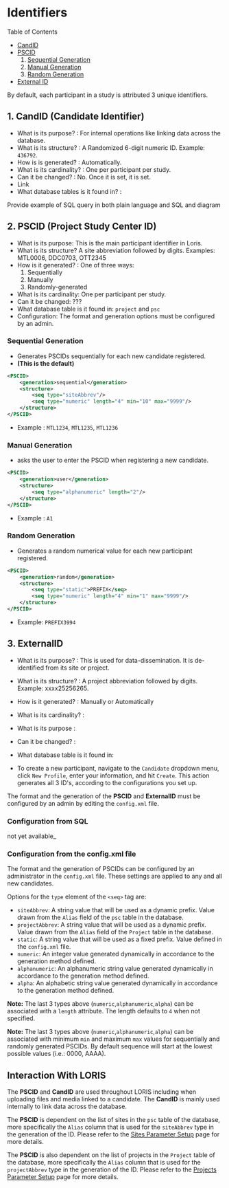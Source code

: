 # Identifiers

Table of Contents
- [CandID](#CandID-Candidate-Identifier)
- [PSCID](#PSCID-Project-Study-Center-ID)
    1. [Sequential Generation](#Sequential-Generation)
    2. [Manual Generation](#Manual-Generation)
    3. [Random Generation](#Random-Generation)
- [External ID](#External-ID)

By default, each participant in a study is attributed 3 unique identifiers.

## 1. CandID (Candidate Identifier)

- What is its purpose? : For internal operations like linking data across the database.
- What is its structure? : A Randomized 6-digit numeric ID. Example: `436792`.
- How is is generated? : Automatically.
- What is its cardinality? : One per participant per study.
- Can it be changed? : No. Once it is set, it is set.
- Link
- What database tables is it found in? :


Provide example of SQL query in both plain language and SQL and diagram






## 2. PSCID (Project Study Center ID)

- What is its purpose: This is the main participant identifier in Loris.
- What is its structure? A site abbreviation followed by digits. Examples: MTL0006, DDC0703, OTT2345
- How is it generated? : One of three ways:
    1. Sequentially
    2. Manually
    3. Randomly-generated
- What is its cardinality: One per participant per study.
- Can it be changed: ???
- What database table is it found in: `project` and `psc`
- Configuration: The format and generation options must be configured by an admin. 

### Sequential Generation

- Generates PSCIDs sequentially for each new candidate registered.
- **(This is the default)**

```xml
<PSCID>
    <generation>sequential</generation> 
    <structure>
        <seq type="siteAbbrev"/>
        <seq type="numeric" length="4" min="10" max="9999"/>
    </structure>
</PSCID>
``` 

- Example : `MTL1234`, `MTL1235`, `MTL1236`


### Manual Generation

- asks the user to enter the PSCID when registering a new candidate.

```xml
<PSCID> 
    <generation>user</generation> 
    <structure>
        <seq type="alphanumeric" length="2"/>
    </structure>
</PSCID>
```

- Example : `A1`

### Random Generation

- Generates a random numerical value for each new participant registered.

```xml
<PSCID>
    <generation>random</generation> 
    <structure>
        <seq type="static">PREFIX</seq>
        <seq type="numeric" length="4" min="1" max="9999"/>
    </structure>
</PSCID>
```

 - Example: `PREFIX3994`

## 3. ExternalID

- What is its purpose? : This is used for data-dissemination. It is de-identified from its site or project.
- What is its structure? : A project abbreviation followed by digits. Example: xxxx25256265.
- How is it generated? : Manually or Automatically
- What is its cardinality? :
- What is its purpose :
- Can it be changed? :
- What database table is it found in:

- To create a new participant, navigate to the `Candidate` dropdown menu, click `New Profile`, enter your information, and hit `Create`. This action generates all 3 ID's, according to the configurations you set up.

The format and the generation of the **PSCID** and **ExternalID** must be configured by an admin by editing the `config.xml` file.

### Configuration from SQL

not yet available_

### Configuration from the config.xml file

The format and the generation of PSCIDs can be configured by an administrator in the `config.xml` file. These settings are applied to any and all new candidates.


 Options for the `type` element of the `<seq>` tag are:

  - `siteAbbrev`: A string value that will be used as a dynamic prefix. Value drawn from the `Alias` 
  field of the `psc` table in the database.
  - `projectAbbrev`: A string value that will be used as a dynamic prefix. Value drawn from the `Alias` 
  field of the `Project` table in the database.
  - `static`: A string value that will be used as a fixed prefix. Value defined in the `config.xml` file.
  - `numeric`: An integer value generated dynamically in accordance to the generation method defined.
  - `alphanumeric`: An alphanumeric string value generated dynamically in accordance to the generation method defined. 
  - `alpha`: An alphabetic string value generated dynamically in accordance to the generation method defined.

 **Note:** The last 3 types above (`numeric`,`alphanumeric`,`alpha`) can be associated with 
  a `length` attribute. The length defaults to `4` when not specified.
  
 **Note:** The last 3 types above (`numeric`,`alphanumeric`,`alpha`) can be associated with 
  minimum `min` and maximum `max` values for sequentially and randomly generated PSCIDs. 
  By default sequence will start at the lowest possible values (i.e.: 0000, AAAA).

## Interaction With LORIS

 The **PSCID** and **CandID** are used throughout LORIS including when uploading files and media linked to a candidate. The **CandID** is mainly used internally to link data across the database.

 The **PSCID** is dependent on the list of sites in the `psc` table of the database, more specifically the `Alias` column that is used for the `siteAbbrev` type in the generation of the ID. Please refer to the [Sites Parameter Setup](03_Sites.md) page for more details.
 
  The **PSCID** is also dependent on the list of projects in the `Project` table of the database, more specifically the `Alias` column that is used for the `projectAbbrev` type in the generation of the ID. Please refer to the [Projects Parameter Setup](02_Projects.md) page for more details.

